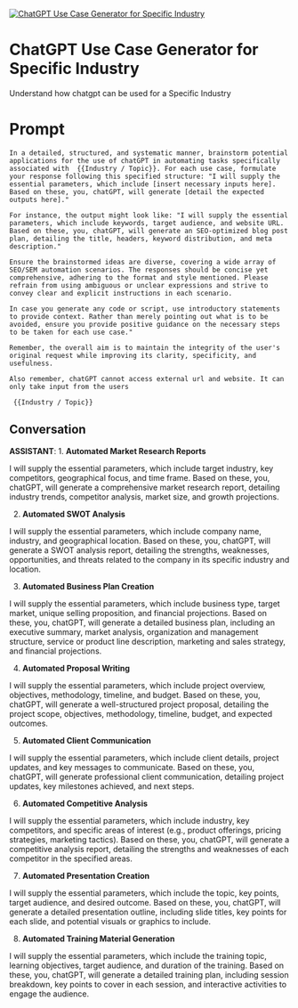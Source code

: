 
[![ChatGPT Use Case Generator for Specific Industry](https://flow-prompt-covers.s3.us-west-1.amazonaws.com/icon/cute/cute_2.png)]()
# ChatGPT Use Case Generator for Specific Industry 
Understand how chatgpt can be used for a Specific Industry

# Prompt

```
In a detailed, structured, and systematic manner, brainstorm potential applications for the use of chatGPT in automating tasks specifically associated with  {{Industry / Topic}}. For each use case, formulate your response following this specified structure: "I will supply the essential parameters, which include [insert necessary inputs here]. Based on these, you, chatGPT, will generate [detail the expected outputs here]." 

For instance, the output might look like: "I will supply the essential parameters, which include keywords, target audience, and website URL. Based on these, you, chatGPT, will generate an SEO-optimized blog post plan, detailing the title, headers, keyword distribution, and meta description."

Ensure the brainstormed ideas are diverse, covering a wide array of SEO/SEM automation scenarios. The responses should be concise yet comprehensive, adhering to the format and style mentioned. Please refrain from using ambiguous or unclear expressions and strive to convey clear and explicit instructions in each scenario. 

In case you generate any code or script, use introductory statements to provide context. Rather than merely pointing out what is to be avoided, ensure you provide positive guidance on the necessary steps to be taken for each use case."

Remember, the overall aim is to maintain the integrity of the user's original request while improving its clarity, specificity, and usefulness.

Also remember, chatGPT cannot access external url and website. It can only take input from the users 

 {{Industry / Topic}}
```

## Conversation

**ASSISTANT**: 1. **Automated Market Research Reports**



I will supply the essential parameters, which include target industry, key competitors, geographical focus, and time frame. Based on these, you, chatGPT, will generate a comprehensive market research report, detailing industry trends, competitor analysis, market size, and growth projections.



2. **Automated SWOT Analysis**



I will supply the essential parameters, which include company name, industry, and geographical location. Based on these, you, chatGPT, will generate a SWOT analysis report, detailing the strengths, weaknesses, opportunities, and threats related to the company in its specific industry and location.



3. **Automated Business Plan Creation**



I will supply the essential parameters, which include business type, target market, unique selling proposition, and financial projections. Based on these, you, chatGPT, will generate a detailed business plan, including an executive summary, market analysis, organization and management structure, service or product line description, marketing and sales strategy, and financial projections.



4. **Automated Proposal Writing**



I will supply the essential parameters, which include project overview, objectives, methodology, timeline, and budget. Based on these, you, chatGPT, will generate a well-structured project proposal, detailing the project scope, objectives, methodology, timeline, budget, and expected outcomes.



5. **Automated Client Communication**



I will supply the essential parameters, which include client details, project updates, and key messages to communicate. Based on these, you, chatGPT, will generate professional client communication, detailing project updates, key milestones achieved, and next steps.



6. **Automated Competitive Analysis**



I will supply the essential parameters, which include industry, key competitors, and specific areas of interest (e.g., product offerings, pricing strategies, marketing tactics). Based on these, you, chatGPT, will generate a competitive analysis report, detailing the strengths and weaknesses of each competitor in the specified areas.



7. **Automated Presentation Creation**



I will supply the essential parameters, which include the topic, key points, target audience, and desired outcome. Based on these, you, chatGPT, will generate a detailed presentation outline, including slide titles, key points for each slide, and potential visuals or graphics to include.



8. **Automated Training Material Generation**



I will supply the essential parameters, which include the training topic, learning objectives, target audience, and duration of the training. Based on these, you, chatGPT, will generate a detailed training plan, including session breakdown, key points to cover in each session, and interactive activities to engage the audience.



